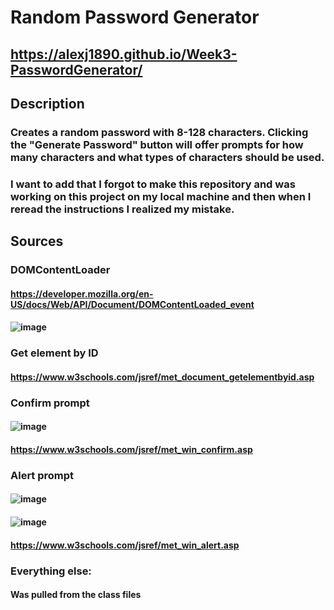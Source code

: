 # Random Password Generator
## https://alexj1890.github.io/Week3-PasswordGenerator/
## Description
### Creates a random password with 8-128 characters. Clicking the "Generate Password" button will offer prompts for how many characters and what types of characters should be used.
### I want to add that I forgot to make this repository and was working on this project on my local machine and then when I reread the instructions I realized my mistake.
## Sources
### DOMContentLoader
#### https://developer.mozilla.org/en-US/docs/Web/API/Document/DOMContentLoaded_event
#### ![image](https://github.com/AlexJ1890/Week3-PasswordGenerator/assets/150198347/4d154ba8-ac7d-4469-8127-2b57f7d09045)
### Get element by ID
#### https://www.w3schools.com/jsref/met_document_getelementbyid.asp
### Confirm prompt
#### ![image](https://github.com/AlexJ1890/Week3-PasswordGenerator/assets/150198347/b7dc62c8-8173-4fee-b349-88c9c0efef70)
#### https://www.w3schools.com/jsref/met_win_confirm.asp
### Alert prompt
#### ![image](https://github.com/AlexJ1890/Week3-PasswordGenerator/assets/150198347/62b5da6f-ab81-4c95-b4ad-d319c6328c9d)
#### ![image](https://github.com/AlexJ1890/Week3-PasswordGenerator/assets/150198347/8e38d7fe-5492-4cbc-88e6-9469bb3f8e34)
#### https://www.w3schools.com/jsref/met_win_alert.asp
### Everything else:
#### Was pulled from the class files
